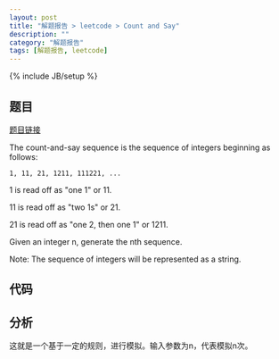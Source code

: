 ```yaml
---
layout: post
title: "解题报告 > leetcode > Count and Say"
description: ""
category: "解题报告"
tags: [解题报告, leetcode]
---
```

{% include JB/setup %}

## 题目

[题目链接](https://oj.leetcode.com/problems/count-and-say/)

The count-and-say sequence is the sequence of integers beginning as follows:

    1, 11, 21, 1211, 111221, ...

1 is read off as "one 1" or 11.

11 is read off as "two 1s" or 21.

21 is read off as "one 2, then one 1" or 1211.

Given an integer n, generate the nth sequence.

Note: The sequence of integers will be represented as a string.

<!--more-->

## 代码

<script src="https://gist.github.com/squirrel20/41c596edc005f08cee87.js"></script>

## 分析

这就是一个基于一定的规则，进行模拟。输入参数为n，代表模拟n次。
